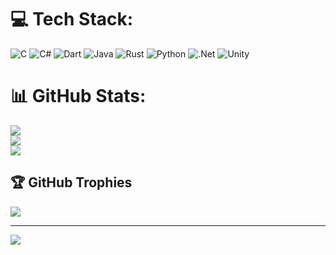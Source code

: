 
# 💻 Tech Stack:
![C](https://img.shields.io/badge/c-%2300599C.svg?style=for-the-badge&logo=c&logoColor=white) ![C#](https://img.shields.io/badge/c%23-%23239120.svg?style=for-the-badge&logo=csharp&logoColor=white) ![Dart](https://img.shields.io/badge/dart-%230175C2.svg?style=for-the-badge&logo=dart&logoColor=white) ![Java](https://img.shields.io/badge/java-%23ED8B00.svg?style=for-the-badge&logo=openjdk&logoColor=white) ![Rust](https://img.shields.io/badge/rust-%23000000.svg?style=for-the-badge&logo=rust&logoColor=white) ![Python](https://img.shields.io/badge/python-3670A0?style=for-the-badge&logo=python&logoColor=ffdd54) ![.Net](https://img.shields.io/badge/.NET-5C2D91?style=for-the-badge&logo=.net&logoColor=white) ![Unity](https://img.shields.io/badge/unity-%23000000.svg?style=for-the-badge&logo=unity&logoColor=white)
# 📊 GitHub Stats:
![](https://github-readme-stats.vercel.app/api?username=TheNoteGuy&theme=omni&hide_border=false&include_all_commits=true&count_private=true)<br/>
![](https://github-readme-streak-stats.herokuapp.com/?user=TheNoteGuy&theme=omni&hide_border=false)<br/>
![](https://github-readme-stats.vercel.app/api/top-langs/?username=TheNoteGuy&theme=omni&hide_border=false&include_all_commits=true&count_private=true&layout=compact)

## 🏆 GitHub Trophies
![](https://github-profile-trophy.vercel.app/?username=TheNoteGuy&theme=omni&no-frame=false&no-bg=true&margin-w=4)

---
[![](https://visitcount.itsvg.in/api?id=TheNoteGuy&icon=0&color=2)](https://visitcount.itsvg.in)

<!-- Proudly created with GPRM ( https://gprm.itsvg.in ) -->
